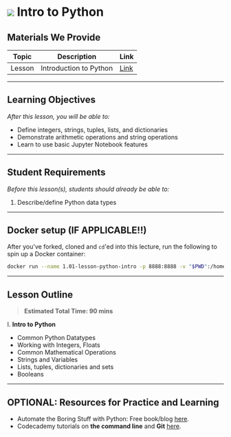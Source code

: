 # ![](https://ga-dash.s3.amazonaws.com/production/assets/logo-9f88ae6c9c3871690e33280fcf557f33.png) Intro to Python


## Materials We Provide


| Topic | Description | Link |
| --- | --- | --- |
| Lesson | Introduction to Python | [Link](./python-types-functions-lesson.ipynb)|

---

## Learning Objectives
*After this lesson, you will be able to:*

- Define integers, strings, tuples, lists, and dictionaries
- Demonstrate arithmetic operations and string operations
- Learn to use basic Jupyter Notebook features
---

## Student Requirements

*Before this lesson(s), students should already be able to:*

1. Describe/define Python data types

---

## Docker setup (IF APPLICABLE!!)

After you've forked, cloned and `cd`'ed into this lecture, run the following to spin up a Docker container:
```bash
docker run --name 1.01-lesson-python-intro -p 8888:8888 -v "$PWD":/home/jovyan/ jupyter/scipy-notebook
```
---

## Lesson Outline

> **Estimated Total Time: 90 mins**

I. **Intro to Python** 
- Common Python Datatypes
- Working with Integers, Floats
- Common Mathematical Operations
- Strings and Variables
- Lists, tuples, dictionaries and sets
- Booleans

---

## OPTIONAL: Resources for Practice and Learning
* Automate the Boring Stuff with Python: Free book/blog [here](https://automatetheboringstuff.com).
* Codecademy tutorials on **the command line** and **Git** [here](https://www.codecademy.com/catalog/language/bash).
